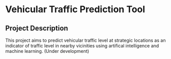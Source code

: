# Vehicular Traffic Prediction Tool
## Project Description
This project aims to predict vehicular traffic level at strategic locations as an
indicator of traffic level in nearby vicinities using artifical intelligence and machine learning. (Under development)
<br></br>

